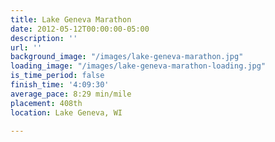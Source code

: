 ```yaml
---
title: Lake Geneva Marathon
date: 2012-05-12T00:00:00-05:00
description: ''
url: ''
background_image: "/images/lake-geneva-marathon.jpg"
loading_image: "/images/lake-geneva-marathon-loading.jpg"
is_time_period: false
finish_time: '4:09:30'
average_pace: 8:29 min/mile
placement: 408th
location: Lake Geneva, WI

---
```

